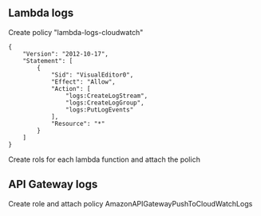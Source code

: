 
## Lambda logs
Create policy "lambda-logs-cloudwatch"
```
{
    "Version": "2012-10-17",
    "Statement": [
        {
            "Sid": "VisualEditor0",
            "Effect": "Allow",
            "Action": [
                "logs:CreateLogStream",
                "logs:CreateLogGroup",
                "logs:PutLogEvents"
            ],
            "Resource": "*"
        }
    ]
}
```
Create rols for each lambda function and attach the polich 

## API Gateway logs
Create role and attach policy AmazonAPIGatewayPushToCloudWatchLogs